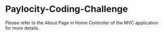 # Paylocity-Coding-Challenge
Please refer to the About Page in Home Controller of the MVC application for more details.
